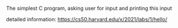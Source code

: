 The simplest C program, asking user for input and printing this input 

detailed information:
https://cs50.harvard.edu/x/2021/labs/1/hello/
